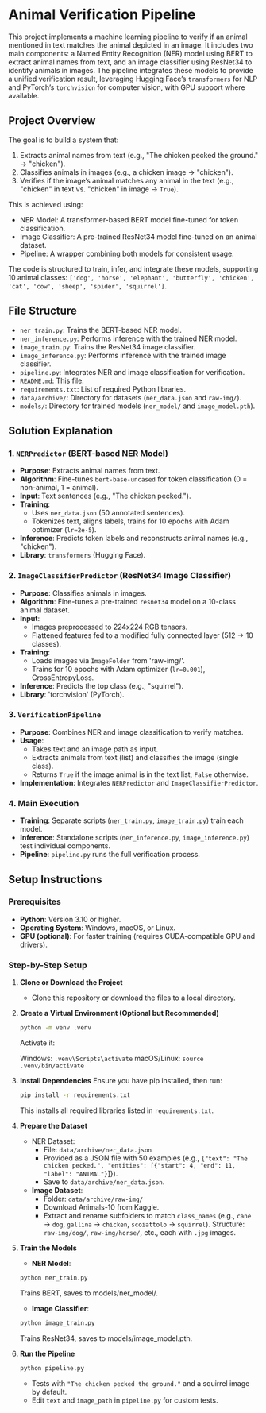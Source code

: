 # Animal Verification Pipeline
This project implements a machine learning pipeline to verify if an animal mentioned in text matches the animal depicted in an image. It includes two main components: a Named Entity Recognition (NER) model using BERT to extract animal names from text, and an image classifier using ResNet34 to identify animals in images. The pipeline integrates these models to provide a unified verification result, leveraging Hugging Face’s `transformers` for NLP and PyTorch’s `torchvision` for computer vision, with GPU support where available.

## Project Overview

The goal is to build a system that:

1. Extracts animal names from text (e.g., "The chicken pecked the ground." → "chicken").
2. Classifies animals in images (e.g., a chicken image → "chicken").
3. Verifies if the image’s animal matches any animal in the text (e.g., "chicken" in text vs. "chicken" in image → `True`).

This is achieved using:

- NER Model: A transformer-based BERT model fine-tuned for token classification.
- Image Classifier: A pre-trained ResNet34 model fine-tuned on an animal dataset.
- Pipeline: A wrapper combining both models for consistent usage.

The code is structured to train, infer, and integrate these models, supporting 10 animal classes: `['dog', 'horse', 'elephant', 'butterfly', 'chicken', 'cat', 'cow', 'sheep', 'spider', 'squirrel']`.

## File Structure
- `ner_train.py`: Trains the BERT-based NER model.
- `ner_inference.py`: Performs inference with the trained NER model.
- `image_train.py`: Trains the ResNet34 image classifier.
- `image_inference.py`: Performs inference with the trained image classifier.
- `pipeline.py`: Integrates NER and image classification for verification.
- `README.md`: This file.
- `requirements.txt`: List of required Python libraries.
- `data/archive/`: Directory for datasets (`ner_data.json` and `raw-img/`).
- `models/`: Directory for trained models (`ner_model/` and `image_model.pth`).

## Solution Explanation

### 1. `NERPredictor` (BERT-based NER Model)
- **Purpose**: Extracts animal names from text.
- **Algorithm**: Fine-tunes `bert-base-uncased` for token classification (0 = non-animal, 1 = animal).
- **Input**: Text sentences (e.g., "The chicken pecked.").
- **Training**:
    - Uses `ner_data.json` (50 annotated sentences).
    - Tokenizes text, aligns labels, trains for 10 epochs with Adam optimizer (`lr=2e-5`).
- **Inference**: Predicts token labels and reconstructs animal names (e.g., "chicken").
- **Library**: `transformers` (Hugging Face).

### 2. `ImageClassifierPredictor` (ResNet34 Image Classifier)
- **Purpose**: Classifies animals in images.
- **Algorithm**: Fine-tunes a pre-trained `resnet34` model on a 10-class animal dataset.
- **Input**:
    - Images preprocessed to 224x224 RGB tensors.
    - Flattened features fed to a modified fully connected layer (512 → 10 classes).
- **Training**:
    - Loads images via `ImageFolder` from 'raw-img/'.
    - Trains for 10 epochs with Adam optimizer (`lr=0.001`), CrossEntropyLoss.
- **Inference**: Predicts the top class (e.g., "squirrel").
- **Library**: 'torchvision' (PyTorch).

### 3. `VerificationPipeline`
- **Purpose**: Combines NER and image classification to verify matches.
- **Usage**:
    - Takes text and an image path as input.
    - Extracts animals from text (list) and classifies the image (single class).
    - Returns `True` if the image animal is in the text list, `False` otherwise.
- **Implementation**: Integrates `NERPredictor` and `ImageClassifierPredictor`.

### 4. Main Execution
- **Training**: Separate scripts (`ner_train.py`, `image_train.py`) train each model.
- **Inference**: Standalone scripts (`ner_inference.py`, `image_inference.py`) test individual components.
- **Pipeline**: `pipeline.py` runs the full verification process.

## Setup Instructions

### Prerequisites
- **Python**: Version 3.10 or higher.
- **Operating System**: Windows, macOS, or Linux.
- **GPU (optional)**: For faster training (requires CUDA-compatible GPU and drivers).

### Step-by-Step Setup
1. **Clone or Download the Project**
   - Clone this repository or download the files to a local directory.

2. **Create a Virtual Environment (Optional but Recommended)**
   ```bash
   python -m venv .venv
   ```
   Activate it:

    Windows: `.venv\Scripts\activate`
    macOS/Linux: `source .venv/bin/activate`
   
3. **Install Dependencies**
   Ensure you have pip installed, then run:
   ```bash
   pip install -r requirements.txt
   ```
   This installs all required libraries listed in `requirements.txt`.

4. **Prepare the Dataset**
    - NER Dataset:
        * File: `data/archive/ner_data.json`
        * Provided as a JSON file with 50 examples (e.g., `{"text": "The chicken pecked.", "entities": [{"start": 4, "end": 11, "label": "ANIMAL"}`]}).
        * Save to `data/archive/ner_data.json`.
    - **Image Dataset**:
        * Folder: `data/archive/raw-img/`
        * Download Animals-10 from Kaggle.
        * Extract and rename subfolders to match `class_names` (e.g., `cane` → `dog`, `gallina` → `chicken`, `scoiattolo` → `squirrel`).
        Structure: `raw-img/dog/`, `raw-img/horse/`, etc., each with `.jpg` images.

5. **Train the Models**
    - **NER Model**:
    ```bash
    python ner_train.py
    ```
    Trains BERT, saves to models/ner_model/.

    - **Image Classifier**:
    ```bash
    python image_train.py
    ```

    Trains ResNet34, saves to models/image_model.pth.
6. **Run the Pipeline**
    ```bash
    python pipeline.py
    ```
    - Tests with `"The chicken pecked the ground."` and a squirrel image by default.
    - Edit `text` and `image_path` in `pipeline.py` for custom tests.
